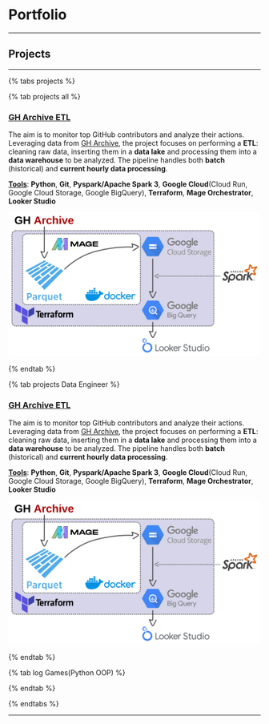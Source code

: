# Portfolio

---

## Projects

---

{% tabs projects %}

{% tab projects all %}

### [GH Archive ETL](https://github.com/AlmudenaZhou/data-engineer-gharchive)

The aim is to monitor top GitHub contributors and analyze their actions. Leveraging data from [GH Archive](https://www.gharchive.org/), the project focuses on performing a **ETL**: cleaning raw data, inserting them in a **data lake** and processing them into a **data warehouse** to be analyzed. The pipeline handles both **batch** (historical) and **current hourly data processing**.

<u><b>Tools</b></u>: **Python**, **Git**, **Pyspark/Apache Spark 3**, **Google Cloud**(Cloud Run, Google Cloud Storage, Google BigQuery), **Terraform**, **Mage Orchestrator**, **Looker Studio**

<img src="images/gharchive_fig.png?raw=true"/>

{% endtab %}

{% tab projects Data Engineer %}

### [GH Archive ETL](https://github.com/AlmudenaZhou/data-engineer-gharchive)

The aim is to monitor top GitHub contributors and analyze their actions. Leveraging data from [GH Archive](https://www.gharchive.org/), the project focuses on performing a **ETL**: cleaning raw data, inserting them in a **data lake** and processing them into a **data warehouse** to be analyzed. The pipeline handles both **batch** (historical) and **current hourly data processing**.

<u><b>Tools</b></u>: **Python**, **Git**, **Pyspark/Apache Spark 3**, **Google Cloud**(Cloud Run, Google Cloud Storage, Google BigQuery), **Terraform**, **Mage Orchestrator**, **Looker Studio**

<img src="images/gharchive_fig.png?raw=true"/>

{% endtab %}

{% tab log Games(Python OOP) %}

{% endtab %}

{% endtabs %}

---

